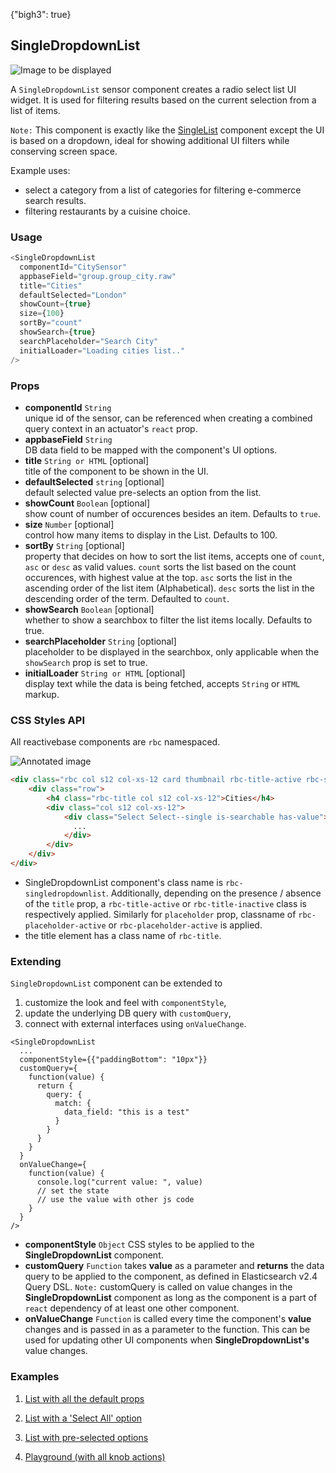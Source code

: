 {"bigh3": true}

## SingleDropdownList

![Image to be displayed](https://i.imgur.com/PGYPXf6.png)

A `SingleDropdownList` sensor component creates a radio select list UI widget. It is used for filtering results based on the current selection from a list of items.

`Note:` This component is exactly like the [SingleList](/v1/component/SingleList.html) component except the UI is based on a dropdown, ideal for showing additional UI filters while conserving screen space.

Example uses:
* select a category from a list of categories for filtering e-commerce search results.
* filtering restaurants by a cuisine choice.

### Usage

```js
<SingleDropdownList
  componentId="CitySensor"
  appbaseField="group.group_city.raw"
  title="Cities"
  defaultSelected="London"
  showCount={true}
  size={100}
  sortBy="count"
  showSearch={true}
  searchPlaceholder="Search City"
  initialLoader="Loading cities list.."
/>
```

### Props

- **componentId** `String`  
    unique id of the sensor, can be referenced when creating a combined query context in an actuator's `react` prop.  
- **appbaseField** `String`  
    DB data field to be mapped with the component's UI options.
- **title** `String or HTML` [optional]  
    title of the component to be shown in the UI.
- **defaultSelected** `string` [optional]  
    default selected value pre-selects an option from the list.
- **showCount** `Boolean` [optional]  
    show count of number of occurences besides an item. Defaults to `true`.
- **size** `Number` [optional]  
    control how many items to display in the List. Defaults to 100.
-  **sortBy** `String` [optional]  
    property that decides on how to sort the list items, accepts one of `count`, `asc` or `desc` as valid values. `count` sorts the list based on the count occurences, with highest value at the top. `asc` sorts the list in the ascending order of the list item (Alphabetical). `desc` sorts the list in the descending order of the term. Defaulted to `count`.
- **showSearch** `Boolean` [optional]  
    whether to show a searchbox to filter the list items locally. Defaults to true.
- **searchPlaceholder** `String` [optional]  
    placeholder to be displayed in the searchbox, only applicable when the `showSearch` prop is set to true.
- **initialLoader** `String or HTML` [optional]  
    display text while the data is being fetched, accepts `String` or `HTML` markup.


### CSS Styles API

All reactivebase components are `rbc` namespaced.

![Annotated image](https://i.imgur.com/8FY18nw.png)

```html
<div class="rbc col s12 col-xs-12 card thumbnail rbc-title-active rbc-singledropdownlist rbc-placeholder-active">
    <div class="row">
        <h4 class="rbc-title col s12 col-xs-12">Cities</h4>
        <div class="col s12 col-xs-12">
            <div class="Select Select--single is-searchable has-value">
              ...
            </div>
        </div>
    </div>
</div>
```

* SingleDropdownList component's class name is `rbc-singledropdownlist`. Additionally, depending on the presence / absence of the `title` prop, a `rbc-title-active` or `rbc-title-inactive` class is respectively applied. Similarly for `placeholder` prop, classname of `rbc-placeholder-active` or `rbc-placeholder-active` is applied.
* the title element has a class name of `rbc-title`.

### Extending

`SingleDropdownList` component can be extended to
1. customize the look and feel with `componentStyle`,
2. update the underlying DB query with `customQuery`,
3. connect with external interfaces using `onValueChange`.

```
<SingleDropdownList
  ...
  componentStyle={{"paddingBottom": "10px"}}
  customQuery={
    function(value) {
      return {
        query: {
          match: {
            data_field: "this is a test"
          }
        }
      }
    }
  }
  onValueChange={
    function(value) {
      console.log("current value: ", value)
      // set the state
      // use the value with other js code
    }
  }
/>
```

- **componentStyle** `Object`
    CSS styles to be applied to the **SingleDropdownList** component.
- **customQuery** `Function`
    takes **value** as a parameter and **returns** the data query to be applied to the component, as defined in Elasticsearch v2.4 Query DSL.
    `Note:` customQuery is called on value changes in the **SingleDropdownList** component as long as the component is a part of `react` dependency of at least one other component.
- **onValueChange** `Function`
    is called every time the component's **value** changes and is passed in as a parameter to the function. This can be used for updating other UI components when **SingleDropdownList's** value changes.

### Examples

1. [List with all the default props](../playground/?selectedKind=m%2FSingleDropdownList&selectedStory=Basic&full=0&down=1&left=1&panelRight=0&downPanel=kadirahq%2Fstorybook-addon-knobs&filterBy=ReactiveMaps)

2. [List with a 'Select All' option](../playground/?selectedKind=m%2FSingleDropdownList&selectedStory=With%20Select%20All&full=0&down=1&left=1&panelRight=0&downPanel=kadirahq%2Fstorybook-addon-knobs&filterBy=ReactiveMaps)

3. [List with pre-selected options](../playground/?selectedKind=m%2FSingleDropdownList&selectedStory=With%20Default%20Selected&full=0&down=1&left=1&panelRight=0&downPanel=kadirahq%2Fstorybook-addon-knobs&filterBy=ReactiveMaps)

4. [Playground (with all knob actions)](../playground/?knob-title=SingleDropdownList&knob-size=100&knob-showCount=true&knob-sortBy=count&knob-selectAllLabel=All%20Cities&knob-defaultSelected=London&knob-placeholder=Select%20a%20City&selectedKind=m%2FSingleDropdownList&selectedStory=Playground&full=0&down=1&left=1&panelRight=0&downPanel=kadirahq%2Fstorybook-addon-knobs&filterBy=ReactiveMaps)

